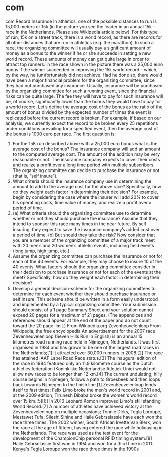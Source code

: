 # com
com
Record Insurance
In athletics, one of the possible distances to run is
15,000 meters or 15k (in the picture you see the
leader in an annual 15k - race in the Netherlands.
Please see Wikipedia article below). For this type of
run, 15k on a street track, there is a world record, as
there are records for all other distances that are run
in athletics (e.g. the marathon). In such a race, the organizing committee will usually pay a
significant amount of money as a bonus to the winner if he or she succeeds in setting a new
world record. These amounts of money can get quite large in order to attract top runners:
in the race shown in the picture there was a 25,000 euro bonus if the winner succeeded in
improving the 15k world record – which, by the way, he (un)fortunately did not achieve.
Had he done so, there would have been a major financial problem for the organizing
committee, since they had not purchased any insurance.
Usually, insurance will be purchased by the organizing committee for such a running event,
since the financial risks can be quite large. The fee they will have to pay for such insurance
will be, of course, significantly lower than the bonus they would have to pay for a world
record. Let’s define the average cost of the bonus as the ratio of the amount of bonus
divided by the expected number of times the event is replicated before the current record
is broken. For example, if based on our analysis, we currently expect the record to be
broken every 25 repetitions under conditions prevailing for a specified event, then the
average cost of the bonus is 1000 euro per race. The first question is:
1. For the 15K run described above with a 25,000 euro bonus what is the
average cost of the bonus?
The insurance company will add an amount to the computed average cost. The amount of
the addition may be very reasonable or not. The insurance company expects to cover their
costs and realize a profit over a long time period with multiple subscribers. The organizing
committee can decide to purchase the insurance or not (that is, “self insure”).
2. What criteria should the insurance company use in determining the amount to add
to the average cost for the above race? Specifically, how do they weight each factor
in determining their decision? For example, begin by considering the case where
the insurer will add 20% to cover his operating costs, time value of money, and
realize a profit over a period of time.
3. (a) What criteria should the organizing committee use to determine whether or
not they should purchase the insurance? Assume that they intend to sponsor this
race many times in the near future. By self insuring, they expect to save the
insurance company’s added cost over a period of time.
(b) But should they take the risk?
Now consider that you are a member of the organizing committee of a major track meet
with 20 men’s and 20 women’s athletic events, including field events (long jump, high
jump, etc.)
4. Assume the organizing committee can purchase the insurance or not for each of
the 40 events. For example, they may choose to insure 10 of the 40 events. What
factors should the organizing committee consider in their decision to purchase
insurance or not for each of the events at the meet? Specifically, how do they
weight each factor in determining their decision?
5. Develop a general decision-scheme for the organizing committees to determine for
each event whether they should purchase insurance or self insure. This scheme
should be written in a form easily understood and implemented by a typical
organizing committee.
Your submission should consist of a 1 page Summary Sheet and your solution cannot
exceed 20 pages for a maximum of 21 pages. (The appendices and references should
appear at the end of the paper and do not count toward the 20 page limit.)
From Wikipedia.org
Zevenheuvelenloop
From Wikipedia, the free encyclopedia
An advertisement for the 2007 race
Zevenheuvelenloop (Seven Hills Run in English) is an annual 15 kilometres road running race held
in Nijmegen, Netherlands. It was first organised in 1984 and has grown to be one of the largest road
races in the Netherlands;[1] it attracted over 30,000 runners in 2008.[2] The race has
attained IAAF Label Road Race status.[3]
The inaugural edition of the race in 1984 featured only an 11.9 kilometre course as the
Dutch athletics federation (Koninklijke Nederlandse Atletiek Unie) would not allow new races to be
longer than 12 km.[4] The current undulating, hilly course begins in Nijmegen, follows a path
to Groesbeek and then loops back towards Nijmegen to the finish line.[1] Zevenheuvelenloop lends
itself to fast times: Felix Limo broke the men's world record in 2001 and, at the 2009
edition, Tirunesh Dibaba broke the women's world record over 15 km.[5][6] In 2010 Leonard
Komon improved Limo's still standing World Record.[7]
A number of athletes have achieved victory at the Zevenheuvelenloop on multiple occasions; Tonnie
Dirks, Tegla Loroupe, Mestawet Tufa, Sileshi Sihine and Haile Gebrselassie have each won the race
three times. The 2002 winner, South African Irvette Van Blerk, won the race at the age of fifteen,
having entered the race while holidaying in the Netherlands. The race was used as the test event for
the development of the ChampionChip personal RFID timing system.[8]
Haile Gebrselassie first won in 1994 and won for a third time in 2011.
Kenya's Tegla Loroupe won the race three times in the 1990s
